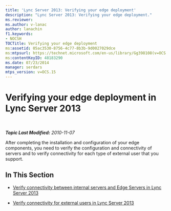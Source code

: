 ```yaml
---
title: 'Lync Server 2013: Verifying your edge deployment'
description: "Lync Server 2013: Verifying your edge deployment."
ms.reviewer: 
ms.author: v-lanac
author: lanachin
f1.keywords:
- NOCSH
TOCTitle: Verifying your edge deployment
ms:assetid: 05ac3530-8756-4c77-8b3b-9d0027029dce
ms:mtpsurl: https://technet.microsoft.com/en-us/library/Gg398108(v=OCS.15)
ms:contentKeyID: 48183290
ms.date: 07/23/2014
manager: serdars
mtps_version: v=OCS.15
---
```


# Verifying your edge deployment in Lync Server 2013

<div data-xmlns="http://www.w3.org/1999/xhtml">

<div class="topic" data-xmlns="http://www.w3.org/1999/xhtml" data-msxsl="urn:schemas-microsoft-com:xslt" data-cs="https://msdn.microsoft.com/">

<div data-asp="https://msdn2.microsoft.com/asp">



</div>

<div id="mainSection">

<div id="mainBody">

<span> </span>

_**Topic Last Modified:** 2010-11-07_

After completing the installation and configuration of your edge components, you need to verify the configuration and connectivity of servers and to verify connectivity for each type of external user that you support.

<div>

## In This Section

  - [Verify connectivity between internal servers and Edge Servers in Lync Server 2013](lync-server-2013-verify-connectivity-between-internal-servers-and-edge-servers.md)

  - [Verify connectivity for external users in Lync Server 2013](lync-server-2013-verify-connectivity-for-external-users.md)

</div>

</div>

<span> </span>

</div>

</div>

</div>

